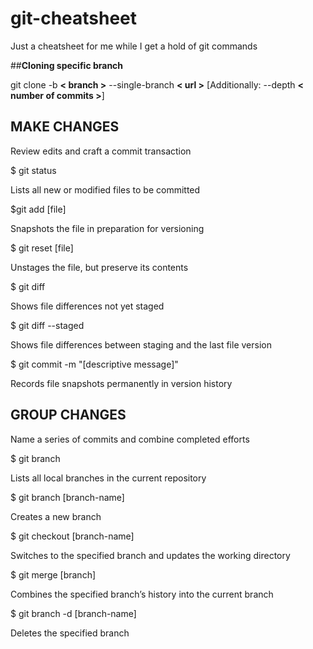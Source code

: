 # git-cheatsheet
Just a cheatsheet for me while I get a hold of git commands

##**Cloning specific branch**

git clone -b **< branch >** --single-branch **< url >** [Additionally: --depth **< number of commits >**]


## **MAKE CHANGES**

Review edits and craft a commit transaction

$ git status

Lists all new or modified files to be committed

$git add [file]

Snapshots the file in preparation for versioning

$ git reset [file]

Unstages the file, but preserve its contents

$ git diff

Shows file differences not yet staged

$ git diff --staged

Shows file differences between staging and the last file version

$ git commit -m "[descriptive message]"

Records file snapshots permanently in version history

## **GROUP CHANGES**

Name a series of commits and combine completed efforts

$ git branch

Lists all local branches in the current repository

$ git branch [branch-name]

Creates a new branch

$ git checkout [branch-name]

Switches to the specified branch and updates the working directory

$ git merge [branch]

Combines the specified branch’s history into the current branch

$ git branch -d [branch-name]

Deletes the specified branch
